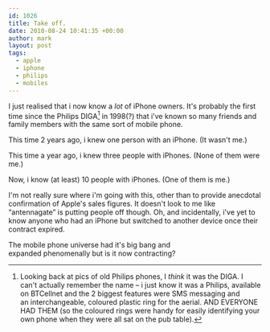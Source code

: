 ```yaml
---
id: 1026
title: Take off.
date: 2010-08-24 10:41:35 +00:00
author: mark
layout: post
tags:
  - apple
  - iphone
  - philips
  - mobiles
---
```

I just realised that i now know a _lot_ of iPhone owners. It's probably the first time since the Philips DIGA[^fn-btcellnet] in 1998(?) that i've known so many friends and family members with the same sort of mobile phone.

This time 2 years ago, i knew one person with an iPhone. (It wasn't me.)

This time a year ago, i knew three people with iPhones. (None of them were me.)

Now, i know (at least) 10 people with iPhones. (One of them is me.)

I'm not really sure where i'm going with this, other than to provide anecdotal confirmation of Apple's sales figures. It doesn't look to me like &#8220;antennagate&#8221; is putting people off though. Oh, and incidentally, i've yet to know anyone who had an iPhone but switched to another device once their contract expired.

The mobile phone universe had it's big bang and expanded phenomenally but is it now contracting?

[^fn-btcellnet]: Looking back at pics of old Philips phones, I _think_ it was the DIGA. I can't actually remember the name &#8211; i just know it was a Philips, available on BTCellnet and the 2 biggest features were SMS messaging and an interchangeable, coloured plastic ring for the aerial. AND EVERYONE HAD THEM (so the coloured rings were handy for easily identifying your own phone when they were all sat on the pub table).
